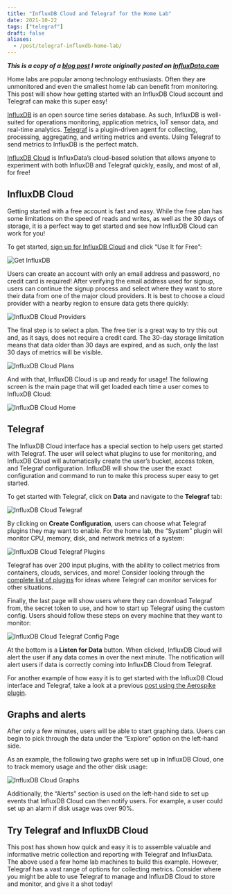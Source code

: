 ```yaml
---
title: "InfluxDB Cloud and Telegraf for the Home Lab"
date: 2021-10-22
tags: ["telegraf"]
draft: false
aliases:
  - /post/telegraf-influxdb-home-lab/
---
```


***This is a copy of a [blog post](https://www.influxdata.com/blog/influxdb-cloud-and-telegraf-for-the-home-lab/)
I wrote originally posted on [InfluxData.com](https://www.influxdata.com/)***

Home labs are popular among technology enthusiasts. Often they are unmonitored
and even the smallest home lab can benefit from monitoring. This post will show
how getting started with an InfluxDB Cloud account and Telegraf can make this
super easy!

[InfluxDB](https://www.influxdata.com/products/influxdb/) is an open source
time series database. As such, InfluxDB is well-suited for operations
monitoring, application metrics, IoT sensor data, and real-time analytics.
[Telegraf](https://www.influxdata.com/time-series-platform/telegraf/) is a
plugin-driven agent for collecting, processing, aggregating, and writing
metrics and events. Using Telegraf to send metrics to InfluxDB is the perfect
match.

[InfluxDB Cloud](https://www.influxdata.com/products/influxdb-cloud/) is
InfluxData’s cloud-based solution that allows anyone to experiment with both
InfluxDB and Telegraf quickly, easily, and most of all, for free!

## InfluxDB Cloud

Getting started with a free account is fast and easy. While the free plan has
some limitations on the speed of reads and writes, as well as the 30 days of
storage, it is a perfect way to get started and see how InfluxDB Cloud can work
for you!

To get started,
[sign up for InfluxDB Cloud](https://www.influxdata.com/get-influxdb/) and
click “Use It for Free”:

![Get InfluxDB](/img/telegraf/get-influxdb.png#center)

Users can create an account with only an email address and password, no credit
card is required! After verifying the email address used for signup, users can
continue the signup process and select where they want to store their data from
one of the major cloud providers. It is best to choose a cloud provider with a
nearby region to ensure data gets there quickly:

![InfluxDB Cloud Providers](/img/telegraf/influxdb-cloud-provider.png#center)

The final step is to select a plan. The free tier is a great way to try this
out and, as it says, does not require a credit card. The 30-day storage
limitation means that data older than 30 days are expired, and as such, only
the last 30 days of metrics will be visible.

![InfluxDB Cloud Plans](/img/telegraf/influxdb-cloud-plan.png#center)

And with that, InfluxDB Cloud is up and ready for usage! The following screen
is the main page that will get loaded each time a user comes to InfluxDB Cloud:

![InfluxDB Cloud Home](/img/telegraf/influxdb-cloud-home.png#center)

## Telegraf

The InfluxDB Cloud interface has a special section to help users get started
with Telegraf. The user will select what plugins to use for monitoring, and
InfluxDB Cloud will automatically create the user’s bucket, access token, and
Telegraf configuration. InfluxDB will show the user the exact configuration and
command to run to make this process super easy to get started.

To get started with Telegraf, click on **Data** and navigate to the
**Telegraf** tab:

![InfluxDB Cloud Telegraf](/img/telegraf/influxdb-cloud-telegraf.png#center)

By clicking on **Create Configuration**, users can choose what Telegraf plugins
they may want to enable. For the home lab, the “System” plugin will monitor
CPU, memory, disk, and network metrics of a system:

![InfluxDB Cloud Telegraf Plugins](/img/telegraf/influxdb-cloud-telegraf-plugins.png#center)

Telegraf has over 200 input plugins, with the ability to collect metrics from
containers, clouds, services, and more! Consider looking through the
[complete list of plugins](https://docs.influxdata.com/telegraf/latest/plugins/)
for ideas where Telegraf can monitor services for other situations.

Finally, the last page will show users where they can download Telegraf from,
the secret token to use, and how to start up Telegraf using the custom config.
Users should follow these steps on every machine that they want to monitor:

![InfluxDB Cloud Telegraf Config Page](/img/telegraf/influxdb-cloud-telegraf-config.png#center)

At the bottom is a **Listen for Data** button. When clicked, InfluxDB Cloud
will alert the user if any data comes in over the next minute. The notification
will alert users if data is correctly coming into InfluxDB Cloud from Telegraf.

For another example of how easy it is to get started with the InfluxDB Cloud
interface and Telegraf, take a look at a previous
[post using the Aerospike plugin](https://www.influxdata.com/blog/tldr-influxdb-tech-tips-creating-telegraf-configuration-influxdb-ui/).

## Graphs and alerts

After only a few minutes, users will be able to start graphing data. Users can
begin to pick through the data under the “Explore” option on the left-hand
side.

As an example, the following two graphs were set up in InfluxDB Cloud, one to
track memory usage and the other disk usage:

![InfluxDB Cloud Graphs](/img/telegraf/influxdb-cloud-graphs.png#center)

Additionally, the “Alerts” section is used on the left-hand side to set up
events that InfluxDB Cloud can then notify users. For example, a user could set
up an alarm if disk usage was over 90%.

## Try Telegraf and InfluxDB Cloud

This post has shown how quick and easy it is to assemble valuable and
informative metric collection and reporting with Telegraf and InfluxData. The
above used a few home lab machines to build this example. However, Telegraf has
a vast range of options for collecting metrics. Consider where you might be
able to use Telegraf to manage and InfluxDB Cloud to store and monitor, and
give it a shot today!
